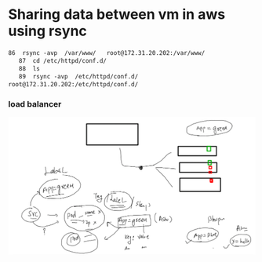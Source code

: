 # Sharing data between vm in aws using rsync 

```
86  rsync -avp  /var/www/   root@172.31.20.202:/var/www/
   87  cd /etc/httpd/conf.d/
   88  ls
   89  rsync -avp  /etc/httpd/conf.d/   root@172.31.20.202:/etc/httpd/conf.d/
```

### load balancer 

<img src="lb.png">

